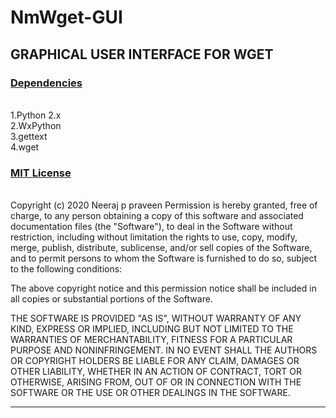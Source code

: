# NmWget-GUI
## GRAPHICAL USER INTERFACE FOR WGET
<u><h3>Dependencies</h3></u>
<br>
1.Python 2.x <br>
2.WxPython <br>
3.gettext <br>
4.wget<br>
<u><h3>MIT License</h3></u><br>
Copyright (c) 2020 Neeraj p praveen
Permission is hereby granted, free of charge, to any person obtaining a copy
of this software and associated documentation files (the "Software"), to deal
in the Software without restriction, including without limitation the rights
to use, copy, modify, merge, publish, distribute, sublicense, and/or sell
copies of the Software, and to permit persons to whom the Software is
furnished to do so, subject to the following conditions:

The above copyright notice and this permission notice shall be included in all
copies or substantial portions of the Software.

THE SOFTWARE IS PROVIDED "AS IS", WITHOUT WARRANTY OF ANY KIND, EXPRESS OR
IMPLIED, INCLUDING BUT NOT LIMITED TO THE WARRANTIES OF MERCHANTABILITY,
FITNESS FOR A PARTICULAR PURPOSE AND NONINFRINGEMENT. IN NO EVENT SHALL THE
AUTHORS OR COPYRIGHT HOLDERS BE LIABLE FOR ANY CLAIM, DAMAGES OR OTHER
LIABILITY, WHETHER IN AN ACTION OF CONTRACT, TORT OR OTHERWISE, ARISING FROM,
OUT OF OR IN CONNECTION WITH THE SOFTWARE OR THE USE OR OTHER DEALINGS IN THE
SOFTWARE.

-----------------------------------

